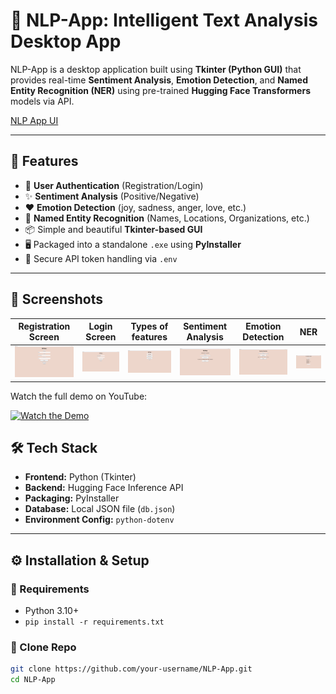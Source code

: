 # 🧠 NLP-App: Intelligent Text Analysis Desktop App

NLP-App is a desktop application built using **Tkinter (Python GUI)** that provides real-time **Sentiment Analysis**, **Emotion Detection**, and **Named Entity Recognition (NER)** using pre-trained **Hugging Face Transformers** models via API.

[NLP App UI](resources/) 

---

## 🚀 Features

- 🔐 **User Authentication** (Registration/Login)
- ✨ **Sentiment Analysis** (Positive/Negative)
- ❤️ **Emotion Detection** (joy, sadness, anger, love, etc.)
- 🧠 **Named Entity Recognition** (Names, Locations, Organizations, etc.)
- 📦 Simple and beautiful **Tkinter-based GUI**
- 🖥️ Packaged into a standalone `.exe` using **PyInstaller**
- 🔐 Secure API token handling via `.env`

---

## 📸 Screenshots

| Registration Screen | Login Screen | Types of features | Sentiment Analysis | Emotion Detection | NER |
|--------------|--------------------|-------------------|--------------|--------------------|-------------------|
| ![](resources/register.png) | ![](resources/login.png) | ![](resources/types.png) | ![](resources/sentiment-analysis.png) | ![](resources/emotion-detection.png) | ![](resources/NER.png) | ![](resources/emotion.png) | 


Watch the full demo on YouTube:

[![Watch the Demo](https://img.youtube.com/vi/oIR_j7iW2aA/0.jpg)](https://www.youtube.com/watch?v=oIR_j7iW2aA)

## 🛠️ Tech Stack

- **Frontend:** Python (Tkinter)
- **Backend:** Hugging Face Inference API
- **Packaging:** PyInstaller
- **Database:** Local JSON file (`db.json`)
- **Environment Config:** `python-dotenv`

---

## ⚙️ Installation & Setup

### 🔧 Requirements
- Python 3.10+
- `pip install -r requirements.txt`

### 📁 Clone Repo

```bash
git clone https://github.com/your-username/NLP-App.git
cd NLP-App
